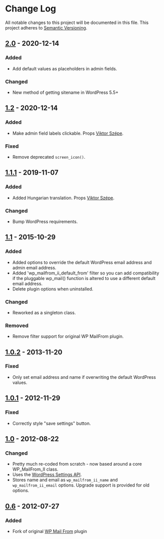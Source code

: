 # Change Log
All notable changes to this project will be documented in this file.
This project adheres to [Semantic Versioning](http://semver.org/).

## [2.0] - 2020-12-14

### Added
- Add default values as placeholders in admin fields.

### Changed
- New method of getting sitename in WordPress 5.5+

## [1.2] - 2020-12-14

### Added
- Make admin field labels clickable. Props [Viktor Szépe](https://github.com/szepeviktor).

### Fixed
- Remove deprecated `screen_icon()`.

## [1.1.1] - 2019-11-07

### Added
- Added Hungarian translation. Props [Viktor Szépe](https://github.com/szepeviktor).

### Changed
- Bump WordPress requirements.

## [1.1] - 2015-10-29

### Added
- Added options to override the default WordPress email address and admin email address.
- Added 'wp_mailfrom_ii_default_from' filter so you can add compatibility if the pluggable wp_mail() function is altered to use a different default email address.
- Delete plugin options when uninstalled.

### Changed
- Reworked as a singleton class.

### Removed
- Remove filter support for original WP MailFrom plugin.

## [1.0.2] - 2013-11-20

### Fixed
- Only set email address and name if overwriting the default WordPress values.

## [1.0.1] - 2012-11-29

### Fixed
- Correctly style "save settings" button.

## [1.0] - 2012-08-22

### Changed
- Pretty much re-coded from scratch - now based around a core WP_MailFrom_II class.
- Uses the [WordPress Settings API](http://codex.wordpress.org/Settings_API).
- Stores name and email as `wp_mailfrom_ii_name` and `wp_mailfrom_ii_email` options. Upgrade support is provided for old options.

## [0.6] - 2012-07-27

### Added
- Fork of original [WP Mail From](https://wordpress.org/plugins/wp-mailfrom/) plugin

[Unreleased]: https://github.com/benhuson/wp-mailfrom/compare/2.0...HEAD
[2.0]: https://github.com/benhuson/wp-mailfrom/compare/1.2...2.0
[1.2]: https://github.com/benhuson/wp-mailfrom/compare/1.1.1...1.2
[1.1.1]: https://github.com/benhuson/wp-mailfrom/compare/1.1...1.1.1
[1.1]: https://github.com/benhuson/wp-mailfrom/compare/1.0.2...1.1
[1.0.2]: https://github.com/benhuson/wp-mailfrom/compare/1.0.1...1.0.2
[1.0.1]: https://github.com/benhuson/wp-mailfrom/compare/1.0...1.0.1
[1.0]: https://github.com/benhuson/wp-mailfrom/compare/0.6...1.0
[0.6]: https://github.com/benhuson/wp-mailfrom/releases/tag/0.6
